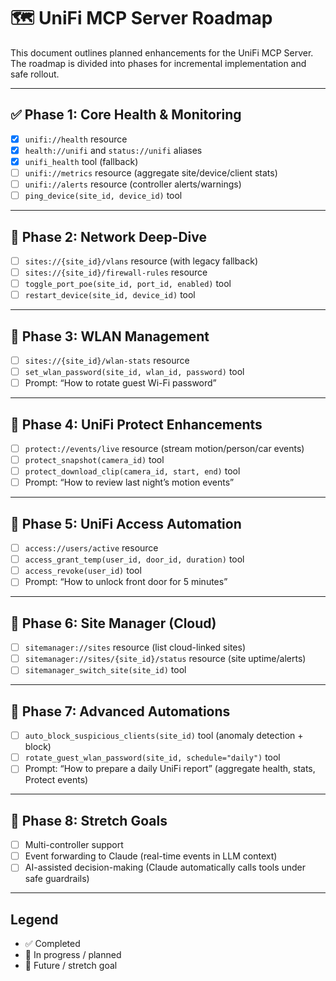# 🗺️ UniFi MCP Server Roadmap

This document outlines planned enhancements for the UniFi MCP Server.  
The roadmap is divided into phases for incremental implementation and safe rollout.  

---

## ✅ Phase 1: Core Health & Monitoring
- [x] `unifi://health` resource  
- [x] `health://unifi` and `status://unifi` aliases  
- [x] `unifi_health` tool (fallback)  
- [ ] `unifi://metrics` resource (aggregate site/device/client stats)  
- [ ] `unifi://alerts` resource (controller alerts/warnings)  
- [ ] `ping_device(site_id, device_id)` tool  

---

## 🔄 Phase 2: Network Deep-Dive
- [ ] `sites://{site_id}/vlans` resource (with legacy fallback)  
- [ ] `sites://{site_id}/firewall-rules` resource  
- [ ] `toggle_port_poe(site_id, port_id, enabled)` tool  
- [ ] `restart_device(site_id, device_id)` tool  

---

## 🔄 Phase 3: WLAN Management
- [ ] `sites://{site_id}/wlan-stats` resource  
- [ ] `set_wlan_password(site_id, wlan_id, password)` tool  
- [ ] Prompt: “How to rotate guest Wi-Fi password”  

---

## 🔄 Phase 4: UniFi Protect Enhancements
- [ ] `protect://events/live` resource (stream motion/person/car events)  
- [ ] `protect_snapshot(camera_id)` tool  
- [ ] `protect_download_clip(camera_id, start, end)` tool  
- [ ] Prompt: “How to review last night’s motion events”  

---

## 🔄 Phase 5: UniFi Access Automation
- [ ] `access://users/active` resource  
- [ ] `access_grant_temp(user_id, door_id, duration)` tool  
- [ ] `access_revoke(user_id)` tool  
- [ ] Prompt: “How to unlock front door for 5 minutes”  

---

## 🔄 Phase 6: Site Manager (Cloud)
- [ ] `sitemanager://sites` resource (list cloud-linked sites)  
- [ ] `sitemanager://sites/{site_id}/status` resource (site uptime/alerts)  
- [ ] `sitemanager_switch_site(site_id)` tool  

---

## 🔄 Phase 7: Advanced Automations
- [ ] `auto_block_suspicious_clients(site_id)` tool (anomaly detection + block)  
- [ ] `rotate_guest_wlan_password(site_id, schedule="daily")` tool  
- [ ] Prompt: “How to prepare a daily UniFi report” (aggregate health, stats, Protect events)  

---

## 🌟 Phase 8: Stretch Goals
- [ ] Multi-controller support  
- [ ] Event forwarding to Claude (real-time events in LLM context)  
- [ ] AI-assisted decision-making (Claude automatically calls tools under safe guardrails)  

---

## Legend
- ✅ Completed
- 🔄 In progress / planned
- 🌟 Future / stretch goal
